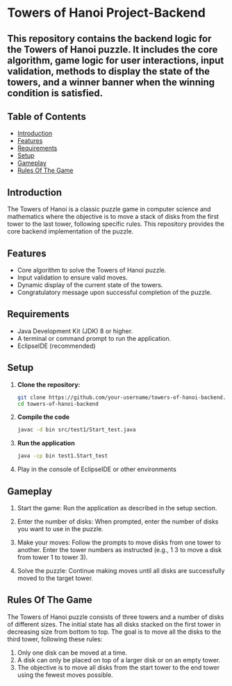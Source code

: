 # Towers of Hanoi Project-Backend

## This repository contains the backend logic for the Towers of Hanoi puzzle. It includes the core algorithm, game logic for user interactions, input validation, methods to display the state of the towers, and a winner banner when the winning condition is satisfied.

## Table of Contents
- [Introduction](#introduction)
- [Features](#features)
- [Requirements](#requirements)
- [Setup](#setup)
- [Gameplay](#gameplay)
- [Rules Of The Game](#rules-of-the-game)

## Introduction

The Towers of Hanoi is a classic puzzle game in computer science and mathematics where the objective is to move a stack of disks from the first tower to the last tower, following specific rules. This repository provides the core backend implementation of the puzzle.

## Features

- Core algorithm to solve the Towers of Hanoi puzzle.
- Input validation to ensure valid moves.
- Dynamic display of the current state of the towers.
- Congratulatory message upon successful completion of the puzzle.

## Requirements

- Java Development Kit (JDK) 8 or higher.
- A terminal or command prompt to run the application.
- EclipseIDE (recommended)

## Setup

1. **Clone the repository:**
   ```bash
   git clone https://github.com/your-username/towers-of-hanoi-backend.git
   cd towers-of-hanoi-backend
2. **Compile the code**
   ``` bash
   javac -d bin src/test1/Start_test.java
3. **Run the application**
   ```bash
   java -cp bin test1.Start_test
4. Play in the console of EclipseIDE or other environments

## Gameplay 
1. Start the game:
Run the application as described in the setup section.

2. Enter the number of disks:
When prompted, enter the number of disks you want to use in the puzzle.

3. Make your moves:
Follow the prompts to move disks from one tower to another. Enter the tower numbers as instructed (e.g., 1 3 to move a disk from tower 1 to tower 3).

4. Solve the puzzle:
Continue making moves until all disks are successfully moved to the target tower.

## Rules Of The Game
The Towers of Hanoi puzzle consists of three towers and a number of disks of different sizes. The initial state has all disks stacked on the first tower in decreasing size from bottom to top. The goal is to move all the disks to the third tower, following these rules:

1. Only one disk can be moved at a time.
2. A disk can only be placed on top of a larger disk or on an empty tower.
3. The objective is to move all disks from the start tower to the end tower using the fewest moves possible.
